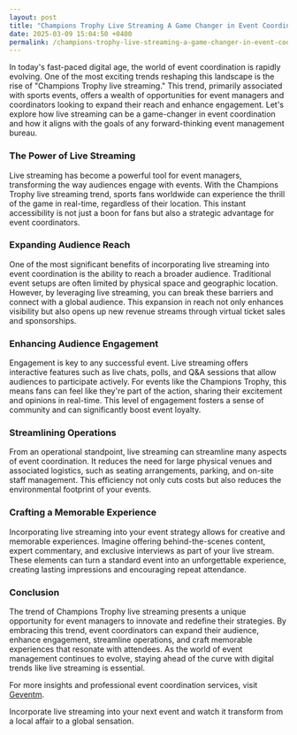 ```yaml
---
layout: post
title: "Champions Trophy Live Streaming A Game Changer in Event Coordination"
date: 2025-03-09 15:04:50 +0400
permalink: /champions-trophy-live-streaming-a-game-changer-in-event-coordination/
---
```



In today's fast-paced digital age, the world of event coordination is rapidly evolving. One of the most exciting trends reshaping this landscape is the rise of "Champions Trophy live streaming." This trend, primarily associated with sports events, offers a wealth of opportunities for event managers and coordinators looking to expand their reach and enhance engagement. Let's explore how live streaming can be a game-changer in event coordination and how it aligns with the goals of any forward-thinking event management bureau.

### The Power of Live Streaming

Live streaming has become a powerful tool for event managers, transforming the way audiences engage with events. With the Champions Trophy live streaming trend, sports fans worldwide can experience the thrill of the game in real-time, regardless of their location. This instant accessibility is not just a boon for fans but also a strategic advantage for event coordinators.

### Expanding Audience Reach

One of the most significant benefits of incorporating live streaming into event coordination is the ability to reach a broader audience. Traditional event setups are often limited by physical space and geographic location. However, by leveraging live streaming, you can break these barriers and connect with a global audience. This expansion in reach not only enhances visibility but also opens up new revenue streams through virtual ticket sales and sponsorships.

### Enhancing Audience Engagement

Engagement is key to any successful event. Live streaming offers interactive features such as live chats, polls, and Q&A sessions that allow audiences to participate actively. For events like the Champions Trophy, this means fans can feel like they're part of the action, sharing their excitement and opinions in real-time. This level of engagement fosters a sense of community and can significantly boost event loyalty.

### Streamlining Operations

From an operational standpoint, live streaming can streamline many aspects of event coordination. It reduces the need for large physical venues and associated logistics, such as seating arrangements, parking, and on-site staff management. This efficiency not only cuts costs but also reduces the environmental footprint of your events.

### Crafting a Memorable Experience

Incorporating live streaming into your event strategy allows for creative and memorable experiences. Imagine offering behind-the-scenes content, expert commentary, and exclusive interviews as part of your live stream. These elements can turn a standard event into an unforgettable experience, creating lasting impressions and encouraging repeat attendance.

### Conclusion

The trend of Champions Trophy live streaming presents a unique opportunity for event managers to innovate and redefine their strategies. By embracing this trend, event coordinators can expand their audience, enhance engagement, streamline operations, and craft memorable experiences that resonate with attendees. As the world of event management continues to evolve, staying ahead of the curve with digital trends like live streaming is essential.

For more insights and professional event coordination services, visit [Geventm](https://geventm.com/).

Incorporate live streaming into your next event and watch it transform from a local affair to a global sensation.